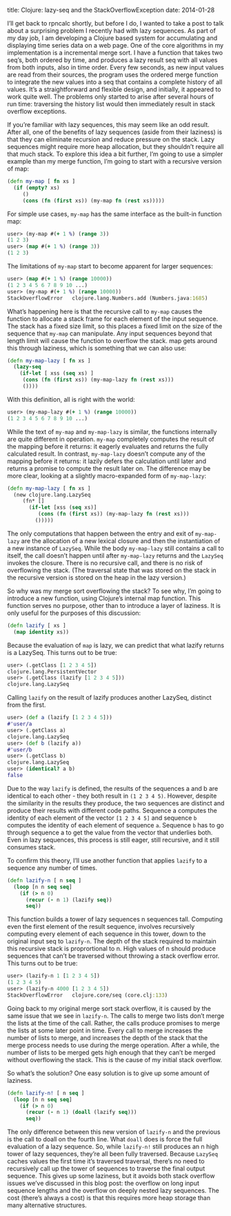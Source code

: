 title: Clojure: lazy-seq and the StackOverflowException
date: 2014-01-28

I’ll get back to rpncalc shortly, but before I do, I wanted to take a
post to talk about a surprising problem I recently had with lazy
sequences. As part of my day job, I am developing a Clojure based
system for accumulating and displaying time series data on a web
page. One of the core algorithms in my implementation is a incremental
merge sort. I have a function that takes two seq’s, both ordered by
time, and produces a lazy result seq with all values from both inputs,
also in time order. Every few seconds, as new input values are read
from their sources, the program uses the ordered merge function to
integrate the new values into a seq that contains a complete history
of all values. It’s a straightforward and flexible design, and
initially, it appeared to work quite well. The problems only started
to arise after several hours of run time: traversing the history list
would then immediately result in stack overflow exceptions.

If you’re familiar with lazy sequences, this may seem like an odd
result. After all, one of the benefits of lazy sequences (aside from
their laziness) is that they can eliminate recursion and reduce
pressure on the stack. Lazy sequences might require more heap
allocation, but they shouldn’t require all that much stack. To explore
this idea a bit further, I’m going to use a simpler example than my
merge function, I’m going to start with a recursive version of map:

```clojure
(defn my-map [ fn xs ]
  (if (empty? xs)
     ()
     (cons (fn (first xs)) (my-map fn (rest xs)))))
```

For simple use cases, `my-map` has the same interface as the built-in
function map:

```clojure
user> (my-map #(+ 1 %) (range 3))
(1 2 3)
user> (map #(+ 1 %) (range 3))
(1 2 3)
```

The limitations of `my-map` start to become apparent for larger
sequences:

```clojure
user> (map #(+ 1 %) (range 10000))
(1 2 3 4 5 6 7 8 9 10 ...)
user> (my-map #(+ 1 %) (range 10000))
StackOverflowError   clojure.lang.Numbers.add (Numbers.java:1685)
```

What’s happening here is that the recursive call to `my-map` causes the
function to allocate a stack frame for each element of the input
sequence. The stack has a fixed size limit, so this places a fixed
limit on the size of the sequence that `my-map` can manipulate. Any
input sequences beyond that length limit will cause the function to
overflow the stack. map gets around this through laziness, which is
something that we can also use:

```clojure
(defn my-map-lazy [ fn xs ]
  (lazy-seq
    (if-let [ xss (seq xs) ]
     (cons (fn (first xs)) (my-map-lazy fn (rest xs)))
     ())))
```

With this definition, all is right with the world:

```clojure
user> (my-map-lazy #(+ 1 %) (range 10000))
(1 2 3 4 5 6 7 8 9 10 ...)
```

While the text of `my-map` and `my-map-lazy` is similar, the functions
internally are quite different in operation. `my-map` completely
computes the result of the mapping before it returns: it eagerly
evaluates and returns the fully calculated result. In contrast,
`my-map-lazy` doesn’t compute any of the mapping before it returns: it
lazily defers the calculation until later and returns a promise to
compute the result later on. The difference may be more clear, looking
at a slightly macro-expanded form of `my-map-lazy`:

```clojure
(defn my-map-lazy [ fn xs ]
  (new clojure.lang.LazySeq
     (fn* []
       (if-let [xss (seq xs)]
          (cons (fn (first xs)) (my-map-lazy fn (rest xs)))
         ()))))
```

The only computations that happen between the entry and exit of
`my-map-lazy` are the allocation of a new lexical closure and then the
instantiation of a new instance of `LazySeq`. While the body `my-map-lazy`
still contains a call to itself, the call doesn’t happen until after
`my-map-lazy` returns and the `LazySeq` invokes the closure. There is no
recursive call, and there is no risk of overflowing the stack. (The
traversal state that was stored on the stack in the recursive version
is stored on the heap in the lazy version.)

So why was my merge sort overflowing the stack? To see why, I’m going
to introduce a new function, using Clojure’s internal map
function. This function serves no purpose, other than to introduce a
layer of laziness. It is only useful for the purposes of this
discussion:

```clojure
(defn lazify [ xs ]
  (map identity xs))
```

Because the evaluation of `map` is lazy, we can predict that what
lazify returns is a LazySeq. This turns out to be true:

```clojure
user> (.getClass [1 2 3 4 5])
clojure.lang.PersistentVector
user> (.getClass (lazify [1 2 3 4 5]))
clojure.lang.LazySeq
```

Calling `lazify` on the result of lazify produces another LazySeq,
distinct from the first.

```clojure
user> (def a (lazify [1 2 3 4 5]))
#'user/a
user> (.getClass a)
clojure.lang.LazySeq
user> (def b (lazify a))
#'user/b
user> (.getClass b)
clojure.lang.LazySeq
user> (identical? a b)
false
```

Due to the way `lazify` is defined, the results of the sequences a and
b are identical to each other - they both result in `(1 2 3 4 5)`.
However, despite the similarity in the results they produce, the
two sequences are distinct and produce their results with different
code paths. Sequence a computes the identity of each element of the
vector `[1 2 3 4 5]` and sequence `b` computes the identity of each
element of sequence `a`. Sequence `b` has to go through sequence a to
get the value from the vector that underlies both. Even in lazy
sequences, this process is still eager, still recursive, and it still
consumes stack.

To confirm this theory, I’ll use another function that applies `lazify`
to a sequence any number of times.

```clojure
(defn lazify-n [ n seq ]
  (loop [n n seq seq]
    (if (> n 0)
      (recur (- n 1) (lazify seq))
      seq))
```

This function builds a tower of lazy sequences n sequences
tall. Computing even the first element of the result sequence,
involves recursively computing every element of each sequence in this
tower, down to the original input seq to `lazify-n`. The depth of the
stack required to maintain this recursive stack is proprortional to
n. High values of n should produce sequences that can’t be traversed
without throwing a stack overflow error. This turns out to be true:

```clojure
user> (lazify-n 1 [1 2 3 4 5])
(1 2 3 4 5)
user> (lazify-n 4000 [1 2 3 4 5])
StackOverflowError   clojure.core/seq (core.clj:133)
```

Going back to my original merge sort stack overflow, it is caused by
the same issue that we see in `lazify-n`. The calls to merge two lists
don’t merge the lists at the time of the call. Rather, the calls
produce promises to merge the lists at some later point in time. Every
call to merge increases the number of lists to merge, and increases
the depth of the stack that the merge process needs to use during the
merge operation. After a while, the number of lists to be merged gets
high enough that they can’t be merged without overflowing the
stack. This is the cause of my initial stack overflow.

So what’s the solution? One easy solution is to give up some amount of
laziness.

```clojure
(defn lazify-n! [ n seq ]
  (loop [n n seq seq]
    (if (> n 0)
      (recur (- n 1) (doall (lazify seq)))
      seq))
```

The only difference between this new version of `lazify-n` and the
previous is the call to doall on the fourth line. What `doall` does is
force the full evaluation of a lazy sequence. So, while `lazify-n!`
still produces an n high tower of lazy sequences, they’re all been
fully traversed. Because `LazySeq` caches values the first time it’s
traversed traversal, there’s no need to recursively call up the tower
of sequences to traverse the final output sequence. This gives up some
laziness, but it avoids both stack overflow issues we’ve discussed in
this blog post: the overflow on long input sequence lengths and the
overflow on deeply nested lazy sequences. The cost (there’s always a
cost) is that this requires more heap storage than many alternative
structures.

